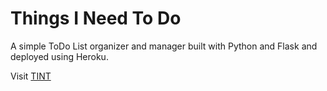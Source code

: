 # Things I Need To Do 
A simple ToDo List organizer and manager built with Python and Flask and deployed using Heroku.

Visit [TINT](https://thingsineedtodo.herokuapp.com/)
